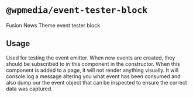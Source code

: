 # `@wpmedia/event-tester-block`

Fusion News Theme event tester block

## Usage

Used for testing the event emitter.  When new events are created, they should be subscribed to in this 
component in the constructor.  When this component is added to a page, it will not render anything visually.
It will console.log a message altering you what event has been consumed and also dump our the event object that can be 
inspected to ensure the correct data was captured. 
